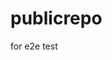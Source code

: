# publicrepo
for e2e test



















































































































































































































































































































































































































































































































































































































































































































































































































































































































































































































































































































































































































































































































































































































































































































































































































































































































































